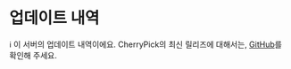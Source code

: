 # 업데이트 내역
<div class="info">ℹ️ 이 서버의 업데이트 내역이에요. CherryPick의 최신 릴리즈에 대해서는, <a href="https://github.com/kokonect-link/cherrypick/blob/master/CHANGELOG_CHERRYPICK.md" target="_blank">GitHub</a>를 확인해 주세요.</div>

<!-- For translators: Do not edit these comments. -->
<!--[CHANGELOG]-->

